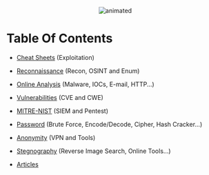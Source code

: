 <p align="center">
<img src="https://github.com/Nouvexr/A-Varied-Collection-Of-Cybersecurity-Resources/assets/67909733/a894e8bb-639d-4cbe-a8f5-e5082b63fef7)https://github.com/Nouvexr/A-Varied-Collection-Of-Cybersecurity-Resources/assets/67909733/a894e8bb-639d-4cbe-a8f5-e5082b63fef7" alt="animated" /
</p>

# Table Of Contents
- [Cheat Sheets](https://github.com/Nouvexr/A-Varied-Collection-Of-Cybersecurity-Resources/blob/main/assets/Cheat%20Sheets.md) (Exploitation)

- [Reconnaissance](https://github.com/Nouvexr/A-Varied-Collection-Of-Cybersecurity-Resources/blob/main/assets/Reconnaissance.md) (Recon, OSINT and Enum)

- [Online Analysis](https://github.com/Nouvexr/A-Varied-Collection-Of-Cybersecurity-Resources/blob/main/assets/Online%20Analysis.md) (Malware, IOCs, E-mail, HTTP...)

- [Vulnerabilities](https://github.com/Nouvexr/A-Varied-Collection-Of-Cybersecurity-Resources/blob/main/assets/Vulnerabilities.md) (CVE and CWE)

- [MITRE-NIST](https://github.com/Nouvexr/A-Varied-Collection-Of-Cybersecurity-Resources/blob/main/assets/MITRE-NIST.md) (SIEM and Pentest)

- [Password](https://github.com/Nouvexr/A-Varied-Collection-Of-Cybersecurity-Resources/blob/main/assets/Passwords.md) (Brute Force, Encode/Decode, Cipher, Hash Cracker...)

- [Anonymity](https://github.com/Nouvexr/A-Varied-Collection-Of-Cybersecurity-Resources/blob/main/assets/Anonymity.md) (VPN and Tools)

- [Stegnography](https://github.com/Nouvexr/A-Varied-Collection-Of-Cybersecurity-Resources/blob/main/assets/Stegnography.md) (Reverse Image Search, Online Tools...)

- [Articles](https://github.com/Nouvexr/A-Varied-Collection-Of-Cybersecurity-Resources/blob/main/assets/Articles.md)
